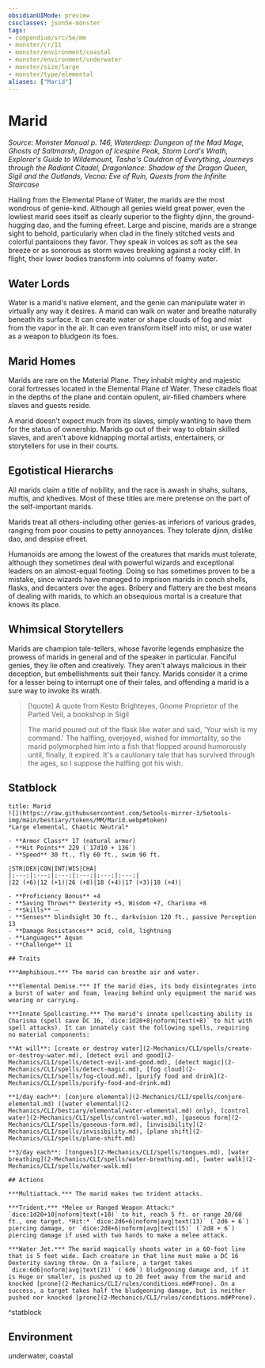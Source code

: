 ```yaml
---
obsidianUIMode: preview
cssclasses: json5e-monster
tags:
- compendium/src/5e/mm
- monster/cr/11
- monster/environment/coastal
- monster/environment/underwater
- monster/size/large
- monster/type/elemental
aliases: ["Marid"]
---
```

# Marid
*Source: Monster Manual p. 146, Waterdeep: Dungeon of the Mad Mage, Ghosts of Saltmarsh, Dragon of Icespire Peak, Storm Lord's Wrath, Explorer's Guide to Wildemount, Tasha's Cauldron of Everything, Journeys through the Radiant Citadel, Dragonlance: Shadow of the Dragon Queen, Sigil and the Outlands, Vecna: Eve of Ruin, Quests from the Infinite Staircase*  

Hailing from the Elemental Plane of Water, the marids are the most wondrous of genie-kind. Although all genies wield great power, even the lowliest marid sees itself as clearly superior to the flighty djinn, the ground-hugging dao, and the fuming efreet. Large and piscine, marids are a strange sight to behold, particularly when clad in the finely stitched vests and colorful pantaloons they favor. They speak in voices as soft as the sea breeze or as sonorous as storm waves breaking against a rocky cliff. In flight, their lower bodies transform into columns of foamy water.

## Water Lords

Water is a marid's native element, and the genie can manipulate water in virtually any way it desires. A marid can walk on water and breathe naturally beneath its surface. It can create water or shape clouds of fog and mist from the vapor in the air. It can even transform itself into mist, or use water as a weapon to bludgeon its foes.

## Marid Homes

Marids are rare on the Material Plane. They inhabit mighty and majestic coral fortresses located in the Elemental Plane of Water. These citadels float in the depths of the plane and contain opulent, air-filled chambers where slaves and guests reside.

A marid doesn't expect much from its slaves, simply wanting to have them for the status of ownership. Marids go out of their way to obtain skilled slaves, and aren't above kidnapping mortal artists, entertainers, or storytellers for use in their courts.

## Egotistical Hierarchs

All marids claim a title of nobility, and the race is awash in shahs, sultans, muftis, and khedives. Most of these titles are mere pretense on the part of the self-important marids.

Marids treat all others-including other genies-as inferiors of various grades, ranging from poor cousins to petty annoyances. They tolerate djinn, dislike dao, and despise efreet.

Humanoids are among the lowest of the creatures that marids must tolerate, although they sometimes deal with powerful wizards and exceptional leaders on an almost-equal footing. Doing so has sometimes proven to be a mistake, since wizards have managed to imprison marids in conch shells, flasks, and decanters over the ages. Bribery and flattery are the best means of dealing with marids, to which an obsequious mortal is a creature that knows its place.

## Whimsical Storytellers

Marids are champion tale-tellers, whose favorite legends emphasize the prowess of marids in general and of the speaker in particular. Fanciful genies, they lie often and creatively. They aren't always malicious in their deception, but embellishments suit their fancy. Marids consider it a crime for a lesser being to interrupt one of their tales, and offending a marid is a sure way to invoke its wrath.

> [!quote] A quote from Kesto Brighteyes, Gnome Proprietor of the Parted Veil, a bookshop in Sigil  
> 
> The marid poured out of the flask like water and said, 'Your wish is my command.' The halfling, overjoyed, wished for immortality, so the marid polymorphed him into a fish that flopped around humorously until, finally, it expired. It's a cautionary tale that has survived through the ages, so I suppose the halfling got his wish.


## Statblock

```ad-statblock
title: Marid
![](https://raw.githubusercontent.com/5etools-mirror-3/5etools-img/main/bestiary/tokens/MM/Marid.webp#token)
*Large elemental, Chaotic Neutral*

- **Armor Class** 17 (natural armor)
- **Hit Points** 229 (`17d10 + 136`)
- **Speed** 30 ft., fly 60 ft., swim 90 ft.

|STR|DEX|CON|INT|WIS|CHA|
|:---:|:---:|:---:|:---:|:---:|:---:|
|22 (+6)|12 (+1)|26 (+8)|18 (+4)|17 (+3)|18 (+4)|

- **Proficiency Bonus** +4
- **Saving Throws** Dexterity +5, Wisdom +7, Charisma +8
- **Skills** ⏤
- **Senses** blindsight 30 ft., darkvision 120 ft., passive Perception 13
- **Damage Resistances** acid, cold, lightning
- **Languages** Aquan
- **Challenge** 11

## Traits

***Amphibious.*** The marid can breathe air and water.

***Elemental Demise.*** If the marid dies, its body disintegrates into a burst of water and foam, leaving behind only equipment the marid was wearing or carrying.

***Innate Spellcasting.*** The marid's innate spellcasting ability is Charisma (spell save DC 16, `dice:1d20+8|noform|text(+8)` to hit with spell attacks). It can innately cast the following spells, requiring no material components:

**At will**: [create or destroy water](2-Mechanics/CLI/spells/create-or-destroy-water.md), [detect evil and good](2-Mechanics/CLI/spells/detect-evil-and-good.md), [detect magic](2-Mechanics/CLI/spells/detect-magic.md), [fog cloud](2-Mechanics/CLI/spells/fog-cloud.md), [purify food and drink](2-Mechanics/CLI/spells/purify-food-and-drink.md)

**1/day each**: [conjure elemental](2-Mechanics/CLI/spells/conjure-elemental.md) ([water elemental](2-Mechanics/CLI/bestiary/elemental/water-elemental.md) only), [control water](2-Mechanics/CLI/spells/control-water.md), [gaseous form](2-Mechanics/CLI/spells/gaseous-form.md), [invisibility](2-Mechanics/CLI/spells/invisibility.md), [plane shift](2-Mechanics/CLI/spells/plane-shift.md)

**3/day each**: [tongues](2-Mechanics/CLI/spells/tongues.md), [water breathing](2-Mechanics/CLI/spells/water-breathing.md), [water walk](2-Mechanics/CLI/spells/water-walk.md)

## Actions

***Multiattack.*** The marid makes two trident attacks.

***Trident.*** *Melee or Ranged Weapon Attack:* `dice:1d20+10|noform|text(+10)` to hit, reach 5 ft. or range 20/60 ft., one target. *Hit:* `dice:2d6+6|noform|avg|text(13)` (`2d6 + 6`) piercing damage, or `dice:2d8+6|noform|avg|text(15)` (`2d8 + 6`) piercing damage if used with two hands to make a melee attack.

***Water Jet.*** The marid magically shoots water in a 60-foot line that is 5 feet wide. Each creature in that line must make a DC 16 Dexterity saving throw. On a failure, a target takes `dice:6d6|noform|avg|text(21)` (`6d6`) bludgeoning damage and, if it is Huge or smaller, is pushed up to 20 feet away from the marid and knocked [prone](2-Mechanics/CLI/rules/conditions.md#Prone). On a success, a target takes half the bludgeoning damage, but is neither pushed nor knocked [prone](2-Mechanics/CLI/rules/conditions.md#Prone).
```
^statblock

## Environment

underwater, coastal